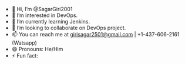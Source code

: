 - 👋 Hi, I’m @SagarGiri2001
- 👀 I’m interested in DevOps.
- 🌱 I’m currently learning Jenkins.
- 💞️ I’m looking to collaborate on DevOps project.
- 📫 You can reach me at girisagar2501@gmail.com | +1-437-606-2161 (Watsapp)
- 😄 Pronouns: He/Him
- ⚡ Fun fact: 

<!---
SagarGiri2001/SagarGiri2001 is a ✨ special ✨ repository because its `README.md` (this file) appears on your GitHub profile.
You can click the Preview link to take a look at your changes.
--->
